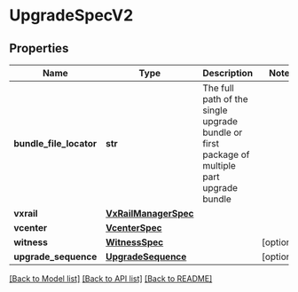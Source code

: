 # UpgradeSpecV2

## Properties
Name | Type | Description | Notes
------------ | ------------- | ------------- | -------------
**bundle_file_locator** | **str** | The full path of the single upgrade bundle or first package of multiple part upgrade bundle | 
**vxrail** | [**VxRailManagerSpec**](VxRailManagerSpec.md) |  | 
**vcenter** | [**VcenterSpec**](VcenterSpec.md) |  | 
**witness** | [**WitnessSpec**](WitnessSpec.md) |  | [optional] 
**upgrade_sequence** | [**UpgradeSequence**](UpgradeSequence.md) |  | [optional] 

[[Back to Model list]](../README.md#documentation-for-models) [[Back to API list]](../README.md#documentation-for-api-endpoints) [[Back to README]](../README.md)

